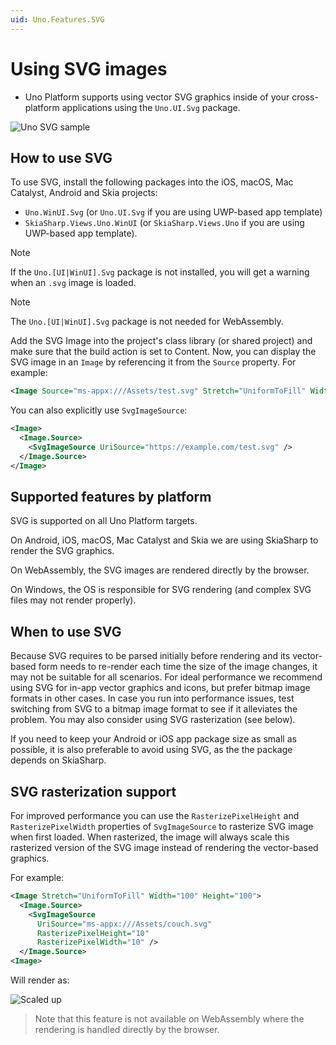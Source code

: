 ```yaml
---
uid: Uno.Features.SVG
---
```


# Using SVG images

* Uno Platform supports using vector SVG graphics inside of your cross-platform applications using the `Uno.UI.Svg` package.

![Uno SVG sample](../Assets/features/svg/heliocentric.png)

<!-- Add any additional information on platform-specific limitations and constraints -->

## How to use SVG

To use SVG, install the following packages into the iOS, macOS, Mac Catalyst, Android and Skia projects:

*  `Uno.WinUI.Svg` (or `Uno.UI.Svg` if you are using UWP-based app template)
*  `SkiaSharp.Views.Uno.WinUI` (or `SkiaSharp.Views.Uno` if you are using UWP-based app template).

> [!NOTE]
> If the `Uno.[UI|WinUI].Svg` package is not installed, you will get a warning when an `.svg` image is loaded.

> [!NOTE]
> The `Uno.[UI|WinUI].Svg` package is not needed for WebAssembly.

Add the SVG Image into the project's class library (or shared project) and make sure that the build action is set to Content.
Now, you can display the SVG image in an `Image` by referencing it from the `Source` property. For example:

```xml
<Image Source="ms-appx:///Assets/test.svg" Stretch="UniformToFill" Width="100" Height="100" />
```

You can also explicitly use `SvgImageSource`:

```xml
<Image>
  <Image.Source>
    <SvgImageSource UriSource="https://example.com/test.svg" />
  </Image.Source>
</Image>
```

## Supported features by platform

SVG is supported on all Uno Platform targets.

On Android, iOS, macOS, Mac Catalyst and Skia we are using SkiaSharp to render the SVG graphics.

On WebAssembly, the SVG images are rendered directly by the browser.

On Windows, the OS is responsible for SVG rendering (and complex SVG files may not render properly).

## When to use SVG

Because SVG requires to be parsed initially before rendering and its vector-based form needs to re-render each time the size of the image changes, it may not be suitable for all scenarios. For ideal performance we recommend using SVG for in-app vector graphics and icons, but prefer bitmap image formats in other cases. In case you run into performance issues, test switching from SVG to a bitmap image format to see if it alleviates the problem. You may also consider using SVG rasterization (see below).

If you need to keep your Android or iOS app package size as small as possible, it is also preferable to avoid using SVG, as the the package depends on SkiaSharp.

## SVG rasterization support

For improved performance you can use the `RasterizePixelHeight` and `RasterizePixelWidth` properties of `SvgImageSource` to rasterize SVG image when first loaded. When rasterized, the image will always scale this rasterized version of the SVG image instead of rendering the vector-based graphics.

For example:

```xml
<Image Stretch="UniformToFill" Width="100" Height="100">
  <Image.Source>
    <SvgImageSource 
      UriSource="ms-appx:///Assets/couch.svg" 
      RasterizePixelHeight="10" 
      RasterizePixelWidth="10" />
  </Image.Source>
<Image>
```

Will render as:

![Scaled up](../Assets/features/svg/rasterized.png)

> Note that this feature is not available on WebAssembly where the rendering is handled directly by the browser.
